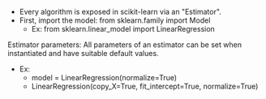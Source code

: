 - Every algorithm is exposed in scikit-learn via an "Estimator".
- First, import the model: from sklearn.family import Model
  - Ex: from sklearn.linear_model import LinearRegression

Estimator parameters: All parameters of an estimator can be set when instantiated and have suitable default values.
- Ex: 
  - model = LinearRegression(normalize=True)
  - LinearRegression(copy_X=True, fit_intercept=True, normalize=True)
